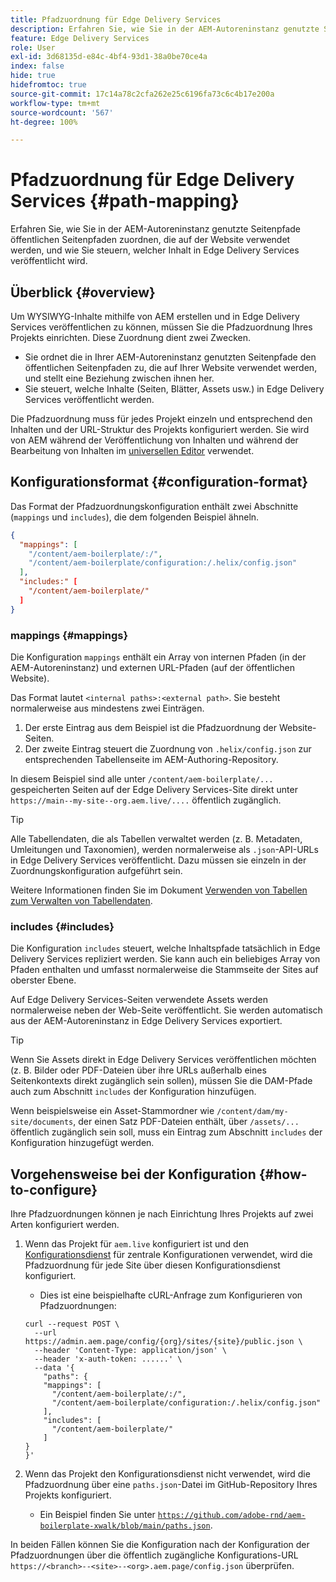 ```yaml
---
title: Pfadzuordnung für Edge Delivery Services
description: Erfahren Sie, wie Sie in der AEM-Autoreninstanz genutzte Seitenpfade öffentlichen Seitenpfaden zuordnen, die auf der Website verwendet werden, und wie Sie steuern, welcher Inhalt in Edge Delivery Services veröffentlicht wird.
feature: Edge Delivery Services
role: User
exl-id: 3d68135d-e84c-4bf4-93d1-38a0be70ce4a
index: false
hide: true
hidefromtoc: true
source-git-commit: 17c14a78c2cfa262e25c6196fa73c6c4b17e200a
workflow-type: tm+mt
source-wordcount: '567'
ht-degree: 100%

---
```


# Pfadzuordnung für Edge Delivery Services {#path-mapping}

Erfahren Sie, wie Sie in der AEM-Autoreninstanz genutzte Seitenpfade öffentlichen Seitenpfaden zuordnen, die auf der Website verwendet werden, und wie Sie steuern, welcher Inhalt in Edge Delivery Services veröffentlicht wird.

## Überblick {#overview}

Um WYSIWYG-Inhalte mithilfe von AEM erstellen und in Edge Delivery Services veröffentlichen zu können, müssen Sie die Pfadzuordnung Ihres Projekts einrichten. Diese Zuordnung dient zwei Zwecken.

* Sie ordnet die in Ihrer AEM-Autoreninstanz genutzten Seitenpfade den öffentlichen Seitenpfaden zu, die auf Ihrer Website verwendet werden, und stellt eine Beziehung zwischen ihnen her.
* Sie steuert, welche Inhalte (Seiten, Blätter, Assets usw.) in Edge Delivery Services veröffentlicht werden.

Die Pfadzuordnung muss für jedes Projekt einzeln und entsprechend den Inhalten und der URL-Struktur des Projekts konfiguriert werden. Sie wird von AEM während der Veröffentlichung von Inhalten und während der Bearbeitung von Inhalten im [universellen Editor](/help/sites-cloud/authoring/universal-editor/navigation.md) verwendet.

## Konfigurationsformat {#configuration-format}

Das Format der Pfadzuordnungskonfiguration enthält zwei Abschnitte (`mappings` und `includes`), die dem folgenden Beispiel ähneln.

```json
{
  "mappings": [
    "/content/aem-boilerplate/:/",
    "/content/aem-boilerplate/configuration:/.helix/config.json"
  ],
  "includes:" [
    "/content/aem-boilerplate/"
  ]
}
```

### mappings {#mappings}

Die Konfiguration `mappings` enthält ein Array von internen Pfaden (in der AEM-Autoreninstanz) und externen URL-Pfaden (auf der öffentlichen Website).

Das Format lautet `<internal paths>:<external path>`. Sie besteht normalerweise aus mindestens zwei Einträgen.

1. Der erste Eintrag aus dem Beispiel ist die Pfadzuordnung der Website-Seiten.
1. Der zweite Eintrag steuert die Zuordnung von `.helix/config.json` zur entsprechenden Tabellenseite im AEM-Authoring-Repository.

In diesem Beispiel sind alle unter `/content/aem-boilerplate/...` gespeicherten Seiten auf der Edge Delivery Services-Site direkt unter `https://main--my-site--org.aem.live/....` öffentlich zugänglich.

>[!TIP]
>
>Alle Tabellendaten, die als Tabellen verwaltet werden (z. B. Metadaten, Umleitungen und Taxonomien), werden normalerweise als `.json`-API-URLs in Edge Delivery Services veröffentlicht. Dazu müssen sie einzeln in der Zuordnungskonfiguration aufgeführt sein.
>
>Weitere Informationen finden Sie im Dokument [Verwenden von Tabellen zum Verwalten von Tabellendaten](/help/edge/wysiwyg-authoring/tabular-data.md).

### includes {#includes}

Die Konfiguration `includes` steuert, welche Inhaltspfade tatsächlich in Edge Delivery Services repliziert werden. Sie kann auch ein beliebiges Array von Pfaden enthalten und umfasst normalerweise die Stammseite der Sites auf oberster Ebene.

Auf Edge Delivery Services-Seiten verwendete Assets werden normalerweise neben der Web-Seite veröffentlicht. Sie werden automatisch aus der AEM-Autoreninstanz in Edge Delivery Services exportiert.

>[!TIP]
>
>Wenn Sie Assets direkt in Edge Delivery Services veröffentlichen möchten (z. B. Bilder oder PDF-Dateien über ihre URLs außerhalb eines Seitenkontexts direkt zugänglich sein sollen), müssen Sie die DAM-Pfade auch zum Abschnitt `includes` der Konfiguration hinzufügen.
>
>Wenn beispielsweise ein Asset-Stammordner wie `/content/dam/my-site/documents`, der einen Satz PDF-Dateien enthält, über `/assets/...` öffentlich zugänglich sein soll, muss ein Eintrag zum Abschnitt `includes` der Konfiguration hinzugefügt werden.

## Vorgehensweise bei der Konfiguration {#how-to-configure}

Ihre Pfadzuordnungen können je nach Einrichtung Ihres Projekts auf zwei Arten konfiguriert werden.

1. Wenn das Projekt für `aem.live` konfiguriert ist und den [Konfigurationsdienst](https://www.aem.live/docs/config-service-setup) für zentrale Konfigurationen verwendet, wird die Pfadzuordnung für jede Site über diesen Konfigurationsdienst konfiguriert.

   * Dies ist eine beispielhafte cURL-Anfrage zum Konfigurieren von Pfadzuordnungen:

   ```text
   curl --request POST \
     --url https://admin.aem.page/config/{org}/sites/{site}/public.json \
     --header 'Content-Type: application/json' \
     --header 'x-auth-token: ......' \
     --data '{
       "paths": {
       "mappings": [
         "/content/aem-boilerplate/:/",
         "/content/aem-boilerplate/configuration:/.helix/config.json"
       ],
       "includes": [
         "/content/aem-boilerplate/"
       ]
   }
   }'
   ```

1. Wenn das Projekt den Konfigurationsdienst nicht verwendet, wird die Pfadzuordnung über eine `paths.json`-Datei im GitHub-Repository Ihres Projekts konfiguriert.

   * Ein Beispiel finden Sie unter [`https://github.com/adobe-rnd/aem-boilerplate-xwalk/blob/main/paths.json`](https://github.com/adobe-rnd/aem-boilerplate-xwalk/blob/main/paths.json).

In beiden Fällen können Sie die Konfiguration nach der Konfiguration der Pfadzuordnungen über die öffentlich zugängliche Konfigurations-URL `https://<branch>--<site>--<org>.aem.page/config.json` überprüfen.

